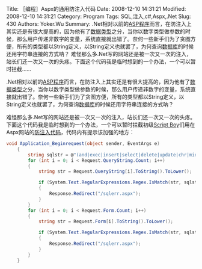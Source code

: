 ﻿Title: ［编程］Aspx的通用防注入代码
Date: 2008-12-10 14:31:21
Modified: 2008-12-10 14:31:21
Category: Program
Tags: SQL,注入,c#,Aspx,.Net
Slug: 430
Authors: Yoker.Wu
Summary: 
    .Net相对以前的[ASP程序](http://www.google.com/search?hl=zh-CN&q=ASP%E7%A8%8B%E5%BA%8F&client=pub-9809305251274649)而言，在防注入上其实还是有很大提高的，因为他有了[数据类型](http://www.google.com/search?hl=zh-CN&q=%E6%95%B0%E6%8D%AE%E7%B1%BB%E5%9E%8B&client=pub-9809305251274649)之分，当你以数字类型做参数的时候，那么用户传递非数字的变量，系统直接就出错了。奈何一些新手们为了贪图方便，所有的类型都以String定义，以String定义也就罢了，为何查询[数据库](http://www.google.com/search?hl=zh-CN&q=%E6%95%B0%E6%8D%AE%E5%BA%93&client=pub-9809305251274649)的时候还用字符串连接的方式呐？
    难怪那么多.Net写的网站还是被一次又一次的注入，站长们还一次又一次的头疼。下面这个代码我是临时想到的一个办法，一个可以暂时拦截……

.Net相对以前的[ASP程序](http://www.google.com/search?hl=zh-CN&q=ASP%E7%A8%8B%E5%BA%8F&client=pub-9809305251274649)而言，在防注入上其实还是有很大提高的，因为他有了[数据类型](http://www.google.com/search?hl=zh-CN&q=%E6%95%B0%E6%8D%AE%E7%B1%BB%E5%9E%8B&client=pub-9809305251274649)之分，当你以数字类型做参数的时候，那么用户传递非数字的变量，系统直接就出错了。奈何一些新手们为了贪图方便，所有的类型都以String定义，以String定义也就罢了，为何查询[数据库](http://www.google.com/search?hl=zh-CN&q=%E6%95%B0%E6%8D%AE%E5%BA%93&client=pub-9809305251274649)的时候还用字符串连接的方式呐？

难怪那么多.Net写的网站还是被一次又一次的注入，站长们还一次又一次的头疼。下面这个代码我是临时想到的一个办法，一个可以暂时拦截初级[Script Boy](http://www.google.com/search?hl=zh-CN&q=Scri&#112;t%20Boy&client=pub-9809305251274649)们用在Aspx网站的[防注入代码](http://www.google.com/search?hl=zh-CN&q=%E9%98%B2%E6%B3%A8%E5%85%A5%E4%BB%A3%E7%A0%81&client=pub-9809305251274649)，代码内有提示该加强的地方：

```csharp
void Application_Beginrequest(object sender, EventArgs e)
    {
        string sqlstr = @"(and|exec|insert|select|delete|update|chr|mid|master|or|truncate|char|declare|join)".Replace("|",")|("); //这个地方明显的过滤不严格，可以很多方式绕过的。
        for (int i = 0; i < Request.QueryString.Count; i++)
        {
            string str = Request.QueryString[i].ToString().ToLower();

            if (System.Text.RegularExpressions.Regex.IsMatch(str, sqlstr))
            {
                Response.Redirect("/sqlerr.aspx");
            }
        }
        for (int i = 0; i < Request.Form.Count; i++)
        {
            string str = Request.Form[i].ToString().ToLower();

            if (System.Text.RegularExpressions.Regex.IsMatch(str, sqlstr))
            {
                Response.Redirect("/sqlerr.aspx");
            }
        }
    }
```